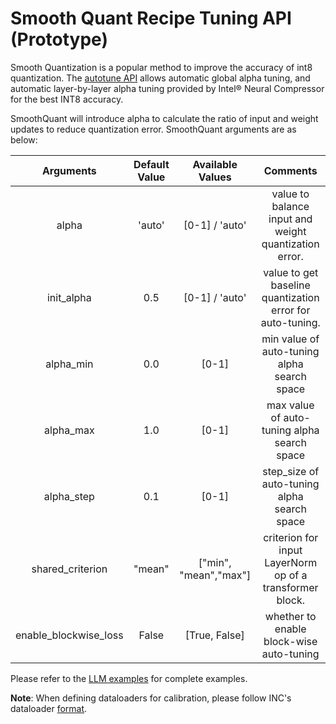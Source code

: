 Smooth Quant Recipe Tuning API (Prototype)
=============================================

Smooth Quantization is a popular method to improve the accuracy of int8 quantization.
The [autotune API](../api_doc.html#ipex.quantization.autotune) allows automatic global alpha tuning, and automatic layer-by-layer alpha tuning provided by Intel® Neural Compressor for the best INT8 accuracy.

SmoothQuant will introduce alpha to calculate the ratio of input and weight updates to reduce quantization error. SmoothQuant arguments are as below:

|     Arguments    | Default Value |    Available Values   |                         Comments                          |
|:----------------:|:-------------:|:---------------------:|:-----------------------------------------------------------:|
|       alpha      |     'auto'    |     [0-1] / 'auto'    |   value to balance input and weight quantization error.   |
|   init_alpha  |      0.5      |     [0-1] / 'auto'    | value to get baseline quantization error for auto-tuning. |
|     alpha_min    |      0.0      |         [0-1]         |         min value of auto-tuning alpha search space         |
|     alpha_max    |      1.0      |         [0-1]         |         max value of auto-tuning alpha search space         |
|    alpha_step    |      0.1      |         [0-1]         |         step_size of auto-tuning alpha search space         |
| shared_criterion |     "mean"    | ["min", "mean","max"] |   criterion for input LayerNorm op of a transformer block.  |
|   enable_blockwise_loss   |     False     |     [True, False]     |          whether to enable block-wise auto-tuning          |

Please refer to the [LLM examples](https://github.com/intel/intel-extension-for-pytorch/tree/v2.4.0%2Bcpu/examples/cpu/llm) for complete examples.

**Note**: When defining dataloaders for calibration, please follow INC's dataloader [format](https://github.com/intel/neural-compressor/blob/master/docs/source/dataloader.md).

